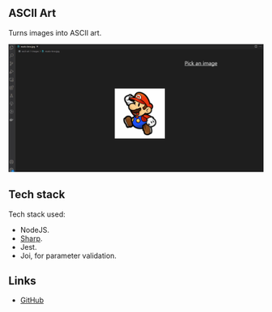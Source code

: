 ## ASCII Art

Turns images into ASCII art.

![Usage gif](animation.gif)

## Tech stack

Tech stack used:
- NodeJS.
- [Sharp](https://sharp.pixelplumbing.com/).
- Jest.
- Joi, for parameter validation.

## Links

- [GitHub](https://github.com/hamax97/ascii-art)
